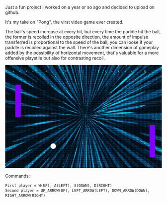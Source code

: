 Just a fun project I worked on a year or so ago and decided to upload on github.

It's my take on "Pong", the virst video game ever created.

The ball's speed increase at every hit, but every time the paddle hit the ball, the former is recoiled in the opposite direction, the amount of impulse transferred is proportional to the speed of the ball, you can loose if your paddle is recoiled against the wall.
There's another dimension of gameplay added by the possibility of horizontal movement, that's valuable for a more offensive playstile but also for contrasting recoil.

![alt text](screenshot.png "Title")

Commands:

	First player = W(UP), A(LEFT), S(DOWN), D(RIGHT)
	Second player = UP_ARROW(UP), LEFT_ARROW(LEFT), DOWN_ARROW(DOWN), RIGHT_ARROW(RIGHT)
